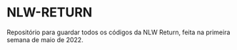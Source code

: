 # NLW-RETURN
Repositório para guardar todos os códigos da NLW Return, feita na primeira semana de maio de 2022.
